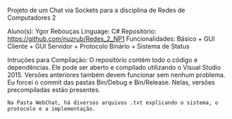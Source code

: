 Projeto de um Chat via Sockets para a disciplina de Redes de Computadores 2


Aluno(s): Ygor Rebouças
Linguage: C#
Repositório: https://github.com/nuzrub/Redes_2_NP1
Funcionalidades: Básico + GUI Cliente + GUI Servidor + Protocolo Binário + Sistema de Status


Intruções para Compilação:
	O repositório contém todo o código e dependências.
	Ele pode ser aberto e compilado utilizando o Visual Studio 2015. Versões anteriores 
	também devem funcionar sem nenhum problema.
	Eu forcei o commit das pastas Bin/Debug e Bin/Release. Nelas, versões precompiladas estão presentes.
	
	Na Pasta WebChat, há diversos arquivos .txt explicando o sistema, o protocolo e a implementação.

